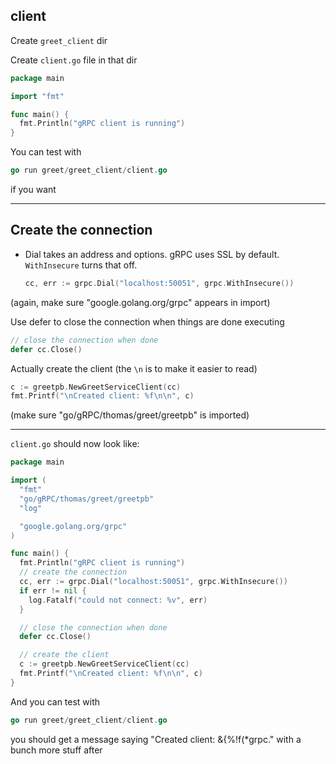 ## client

Create `greet_client` dir

Create `client.go` file in that dir

```go
package main

import "fmt"

func main() {
  fmt.Println("gRPC client is running")
}
```

You can test with

```go
go run greet/greet_client/client.go
```

if you want

---
## Create the connection

- Dial takes an address and options. gRPC uses SSL by default. `WithInsecure` turns that off.

  ```go
  cc, err := grpc.Dial("localhost:50051", grpc.WithInsecure())
  ```

(again, make sure "google.golang.org/grpc" appears in import)

Use defer to close the connection when things are done executing
  
```go
// close the connection when done
defer cc.Close()
```

Actually create the client (the `\n` is to make it easier to read)

```go
c := greetpb.NewGreetServiceClient(cc)
fmt.Printf("\nCreated client: %f\n\n", c)
```

(make sure "go/gRPC/thomas/greet/greetpb" is imported)

---
`client.go` should now look like:

```go
package main

import (
  "fmt"
  "go/gRPC/thomas/greet/greetpb"
  "log"

  "google.golang.org/grpc"
)

func main() {
  fmt.Println("gRPC client is running")
  // create the connection
  cc, err := grpc.Dial("localhost:50051", grpc.WithInsecure())
  if err != nil {
    log.Fatalf("could not connect: %v", err)
  }

  // close the connection when done
  defer cc.Close()

  // create the client
  c := greetpb.NewGreetServiceClient(cc)
  fmt.Printf("\nCreated client: %f\n\n", c)
}
```

And you can test with

```go
go run greet/greet_client/client.go
```

you should get a message saying "Created client: &{%!f(*grpc." with a bunch more stuff after
